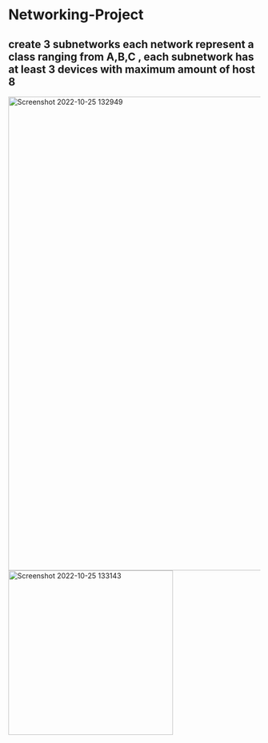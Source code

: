 # Networking-Project


## create 3 subnetworks each network represent a class ranging from A,B,C , each subnetwork has at least 3 devices with maximum amount of host 8


<img width="948" alt="Screenshot 2022-10-25 132949" src="https://user-images.githubusercontent.com/26005476/197751147-4b5c101a-ae21-4db1-ac32-5174f1179494.png">
<img width="329" alt="Screenshot 2022-10-25 133143" src="https://user-images.githubusercontent.com/26005476/197751153-4c698f90-d883-4943-83f7-5d8e7dfbbe20.png">
